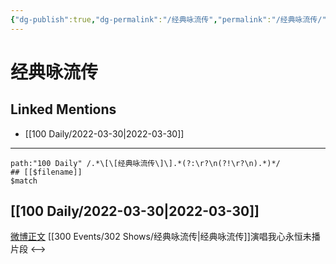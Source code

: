 ```yaml
---
{"dg-publish":true,"dg-permalink":"/经典咏流传","permalink":"/经典咏流传/"}
---
```


# 经典咏流传

## Linked Mentions
- [[100 Daily/2022-03-30\|2022-03-30]]


---

```expander
path:"100 Daily" /.*\[\[经典咏流传\]\].*(?:\r?\n(?!\r?\n).*)*/
## [[$filename]]
$match
```
## [[100 Daily/2022-03-30\|2022-03-30]]
[微博正文](https://weibo.com/detail/4752807695221670) [[300 Events/302 Shows/经典咏流传\|经典咏流传]]演唱我心永恒未播片段
<-->

